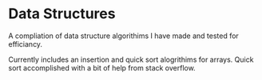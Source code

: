 # Data Structures

A compliation of data structure algorithims I have made and tested for efficiancy.

Currently includes an insertion and quick sort alogrithims for arrays. Quick sort
accomplished with a bit of help from stack overflow.

